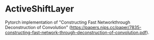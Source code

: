 # ActiveShiftLayer
Pytorch implementation of "Constructing Fast Networkthrough Deconstruction of Convolution" 
(https://papers.nips.cc/paper/7835-constructing-fast-network-through-deconstruction-of-convolution.pdf).


